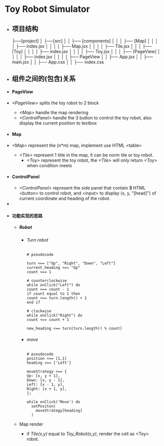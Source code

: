 <!-- @format -->

# Toy Robot Simulator

- ## 项目结构

  ├──[project]
  │ ├──[src]
  │ │ ├── [components]
  │ │ │ ├── [Map]
  │ │ │ │ ├── index.jsx
  │ │ │ │ ├── Map.jsx
  │ │ │ │ ├── Tile.jsx
  │ │ │ ├── [Toy]
  │ │ │ │ ├── index.jsx
  │ │ │ │ ├── Toy.jsx
  │ │ │ ├── [PageView]
  │ │ │ │ ├── index.jsx
  │ │ │ │ ├── PageView
  │ │ ├── App.jsx
  │ │ ├── main.jsx
  │ │ ├── App.css
  │ │ ├── index.css

- ## 组件之间的(包含)关系
- #### PageView
- _\<PageView>_ splits the toy robot to 2 block
  - _\<Map>_ handle the map rendering
  - _\<ControlPanel>_ handle the 3 button to control the toy robot, also display the current position to textbox
- #### Map
- _\<Map>_ represent the (n\*m) map, implement use HTML \<table>
  - _\<Tile>_ represent 1 title in the map, it can be norm tile or toy robot.
    - _\<Toy>_ represent the toy robot, the _\<Tile>_ will only return _\<Toy>_ when condition meets
- #### ControlPanel
  - _\<ControlPanel>_ represent the side panel that contain **3** HTML \<button> to control robot, and \<input> to display (x, y, "[head]") of current coordinate and heading of the robot.
-
- #### 功能实现的思路

  - ##### Robot

    - ###### Turn robot

      ```
      # pseudocode

      turn <== ["Up", "Right", "Down", "Left"]
      current_heading <== "Up"
      count <== 1

      # counterclockwise
      while onClick("Left") do
      count <== count - 1
      if count equal to 1 then
      count <== turn.length() + 1
      end if

      # clockwise
      while onClick("Right") do
      count <== count + 1

      new_heading <== turn[turn.length() % count]
      ```

    - ###### move

      ```
      # pseudocode
      position <== [1,1]
      heading <== ['Left']

      moveStrategy <== {
      Up: [x, y + 1],
      Down: [x, y - 1],
      Left: [x - 1, y],
      Right: [x + 1, y],
      };

      while onClick('Move') do
        setPositon(
          moveStrategy[heading]
        )
      ```

  - Map render
    - if _Tile(x,y)_ equal to _Toy_Robot(x,y)_, render the cell as \<Toy> robot.
